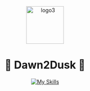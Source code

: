 <div align="center">
  <img width="100" height="100" alt="logo3" src="https://github.com/user-attachments/assets/bce2acef-16b8-4214-a97f-ef794d9c75ae" />
  
  # 🌅 Dawn2Dusk 🌅
</div>

<div align="center">
  
  [![My Skills](https://skillicons.dev/icons?i=react,js,html,css,mongodb,figma)](https://skillicons.dev)
  
</div>
